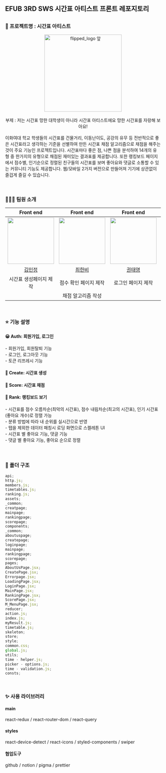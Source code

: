 <h2>EFUB 3RD SWS 시간표 아티스트 프론트 레포지토리<h2>
<h3> 🎨 프로젝트명 : 시간표 아티스트</h3>

<div align="center">
<img width="250" alt="flipped_logo 앞" src="https://github.com/SamwaMoney/Time-Table-Artist-front/assets/125418818/672427cb-5eea-407f-89ae-4dd217541ea8">
<br/>
<br/>    
<div>부제 : 저는 시간표 망한 대학생이 아니라 시간표 아티스트에요 망한 시간표를 자랑해 보아요!</div>
</div>
<br/>
<div>이화여대 학교 학생들의 시간표를 건물거리, 이동난이도, 공강의 유무 등 전반적으로 좋은 시간표라고 생각하는 기준을 선별하여 만든 시간표 채점 알고리즘으로 채점을 해주는 것이 주요 기능인 프로젝트입니다. 시간표마다 좋은 점, 나쁜 점을 분석하여 14개의 유형 중 한가지의 유형으로 채점된 재미있는 결과표를 제공합니다. 또한 랭킹보드 페이지에서 점수별, 인기순으로 정렬된 친구들의 시간표를 보며 좋아요와 댓글로 소통할 수 있는 커뮤니티 기능도 제공합니다. 웹/모바일 2가지 버전으로 만들어져 기기에 상관없이 즐겁게 즐길 수 있습니다. </div>
     
<br/>
<br/>

<h3> 👩🏻‍💻 팀원 소개 </h3>

<div align="center">
    
|Front end|Front end|Front end|Front end
| :-: | :-: | :-: | :-: |
|  <img src="https://github.com/SamwaMoney/Time-Table-Artist-front/assets/125418818/fa690ee3-97ab-4f45-9f29-d0b87820c087" width="150"> | <img src="https://github.com/SamwaMoney/Time-Table-Artist-front/assets/125418818/c91ae39b-482d-4f6a-91cd-c3095d09adfe" width="150">| <img src="https://github.com/SamwaMoney/Time-Table-Artist-front/assets/125418818/b7f764d4-43e5-43be-a4a1-f65f00a0e1ea" width="150"> | <img src="https://github.com/SamwaMoney/Time-Table-Artist-front/assets/125418818/1b11d7e4-9b90-442a-af66-64347dfacd66" width="150"> |
|[김민정](https://github.com/wowalswjd)|[최한비](https://github.com/hanby-choi)|[권태영](https://github.com/teyeong)|[오혜린](https://github.com/ooherin)|
|시간표 생성페이지 제작|점수 확인 페이지 제작|로그인 페이지 제작|랭킹보드 페이지 제작|
||채점 알고리즘 작성|||

</div>

 <br/>

 <h3> ⭐️ 기능 설명 </h3>
<h4>😀 Auth: 회원가입, 로그인 </h4>
<div>- 회원가입, 회원탈퇴 기능</div>
<div>- 로그인, 로그아웃 기능</div>
<div>- 토큰 리프레시 기능</div>
<h4>📝 Create: 시간표 생성 </h4>
<h4>💯 Score: 시간표 채점 </h4>
<h4>🔢 Rank: 랭킹보드 보기 </h4>
<div>- 시간표를 점수 오름차순(최악의 시간표), 점수 내림차순(최고의 시간표), 인기 시간표(좋아요 개수)로 정렬 가능</div>
<div>- 분류 방법에 따라 내 순위를 실시간으로 반영</div>
<div>- 탭을 제외한 데이터 패칭시 로딩 화면으로 스켈레톤 UI</div>
<div>- 시간표 별 좋아요 기능, 댓글 기능</div>
<div>- 댓글 별 좋아요 기능, 좋아요 순으로 정렬</div>
<h4></h4>

<br/>

<h3> 📂 폴더 구조 </h3>

```javascript
api;
http.js;
members.js;
timetables.js;
ranking.js;
assets;
_common;
creatpage;
mainpage;
rankingpage;
scorepage;
components;
_common;
aboutuspage;
createpage;
loginpage;
mainpage;
rankingpage;
scorepage;
pages;
AboutUsPage.jsx;
CreatePage.jsx;
Errorpage.jsx;
LoadingPage.jsx;
LoginPage.jsx;
MainPage.jsx;
RankingPage.jsx;
ScorePage.jsx;
M_MenuPage.jsx;
reducer;
action.js;
index.js;
myResult.js;
timetable.js;
skeleton;
store;
style;
common.css;
global.js;
utils;
time - helper.js;
picker - options.js;
time - validation.js;
consts;
```

<br/>
<h3> ✨ 사용 라이브러리 </h3>
<h4>main</h4>

react-redux /
react-router-dom /
react-query
<br/>

<h4>styles</h4>

react-device-detect /
react-icons /
styled-components /
swiper
<br/>

<h4>협업도구</h4>

github /
notion /
pigma /
prettier
<br/>

